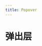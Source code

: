 ```yaml
---
title: Popover
---
```


# 弹出层

<ClientOnly>
<popover-demo-1></popover-demo-1>
<popover-demo-2></popover-demo-2>
</ClientOnly>





